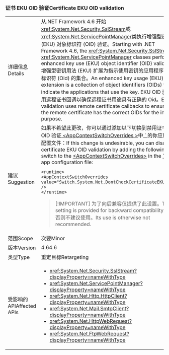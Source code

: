 ### <a name="certificate-eku-oid-validation"></a><span data-ttu-id="9f9c9-101">证书 EKU OID 验证</span><span class="sxs-lookup"><span data-stu-id="9f9c9-101">Certificate EKU OID validation</span></span>

|   |   |
|---|---|
|<span data-ttu-id="9f9c9-102">详细信息</span><span class="sxs-lookup"><span data-stu-id="9f9c9-102">Details</span></span>|<span data-ttu-id="9f9c9-103">从.NET Framework 4.6 开始<xref:System.Net.Security.SslStream>或<xref:System.Net.ServicePointManager>类执行增强型密钥使用 (EKU) 对象标识符 (OID) 验证。</span><span class="sxs-lookup"><span data-stu-id="9f9c9-103">Starting with .NET Framework 4.6, the <xref:System.Net.Security.SslStream> or <xref:System.Net.ServicePointManager> classes perform enhanced key use (EKU) object identifier (OID) validation.</span></span> <span data-ttu-id="9f9c9-104">增强型密钥用法 (EKU) 扩展为指示使用密钥的应用程序的对象标识符 (Oid) 的集合。</span><span class="sxs-lookup"><span data-stu-id="9f9c9-104">An enhanced key usage (EKU) extension is a collection of object identifiers (OIDs) that indicate the applications that use the key.</span></span> <span data-ttu-id="9f9c9-105">EKU OID 验证将使用远程证书回调以确保远程证书用途具有正确的 Oid。</span><span class="sxs-lookup"><span data-stu-id="9f9c9-105">EKU OID validation uses remote certificate callbacks to ensure that the remote certificate has the correct OIDs for the intended purpose.</span></span>|
|<span data-ttu-id="9f9c9-106">建议</span><span class="sxs-lookup"><span data-stu-id="9f9c9-106">Suggestion</span></span>|<span data-ttu-id="9f9c9-107">如果不希望此更改，你可以通过添加以下切换到禁用证书 EKU OID 验证[ \<AppContextSwitchOverrides >](~/docs/framework/configure-apps/file-schema/runtime/appcontextswitchoverrides-element.md)中[ \` ](~/docs/framework/configure-apps/file-schema/runtime/runtime-element.md)的你应用程序配置文件：</span><span class="sxs-lookup"><span data-stu-id="9f9c9-107">If this change is undesirable, you can disable certificate EKU OID validation by adding the following switch to the [\<AppContextSwitchOverrides>](~/docs/framework/configure-apps/file-schema/runtime/appcontextswitchoverrides-element.md) in the [\`](~/docs/framework/configure-apps/file-schema/runtime/runtime-element.md) of your app configuration file:</span></span><pre><code class="language-xml">&lt;runtime&gt;&#13;&#10;&lt;AppContextSwitchOverrides&#13;&#10;value=&quot;Switch.System.Net.DontCheckCertificateEKUs=true&quot; /&gt;&#13;&#10;&lt;/runtime&gt;&#13;&#10;</code></pre> <blockquote> [!IMPORTANT] <span data-ttu-id="9f9c9-108">为了向后兼容仅提供了此设置。</span><span class="sxs-lookup"><span data-stu-id="9f9c9-108">This setting is provided for backward compatibility only.</span></span> <span data-ttu-id="9f9c9-109">否则不建议使用。</span><span class="sxs-lookup"><span data-stu-id="9f9c9-109">Its use is otherwise not recommended.</span></span></blockquote> |
|<span data-ttu-id="9f9c9-110">范围</span><span class="sxs-lookup"><span data-stu-id="9f9c9-110">Scope</span></span>|<span data-ttu-id="9f9c9-111">次要</span><span class="sxs-lookup"><span data-stu-id="9f9c9-111">Minor</span></span>|
|<span data-ttu-id="9f9c9-112">版本</span><span class="sxs-lookup"><span data-stu-id="9f9c9-112">Version</span></span>|<span data-ttu-id="9f9c9-113">4.6</span><span class="sxs-lookup"><span data-stu-id="9f9c9-113">4.6</span></span>|
|<span data-ttu-id="9f9c9-114">类型</span><span class="sxs-lookup"><span data-stu-id="9f9c9-114">Type</span></span>|<span data-ttu-id="9f9c9-115">重定目标</span><span class="sxs-lookup"><span data-stu-id="9f9c9-115">Retargeting</span></span>|
|<span data-ttu-id="9f9c9-116">受影响的 API</span><span class="sxs-lookup"><span data-stu-id="9f9c9-116">Affected APIs</span></span>|<ul><li><xref:System.Net.Security.SslStream?displayProperty=nameWithType></li><li><xref:System.Net.ServicePointManager?displayProperty=nameWithType></li><li><xref:System.Net.Http.HttpClient?displayProperty=nameWithType></li><li><xref:System.Net.Mail.SmtpClient?displayProperty=nameWithType></li><li><xref:System.Net.HttpWebRequest?displayProperty=nameWithType></li><li><xref:System.Net.FtpWebRequest?displayProperty=nameWithType></li></ul>|


